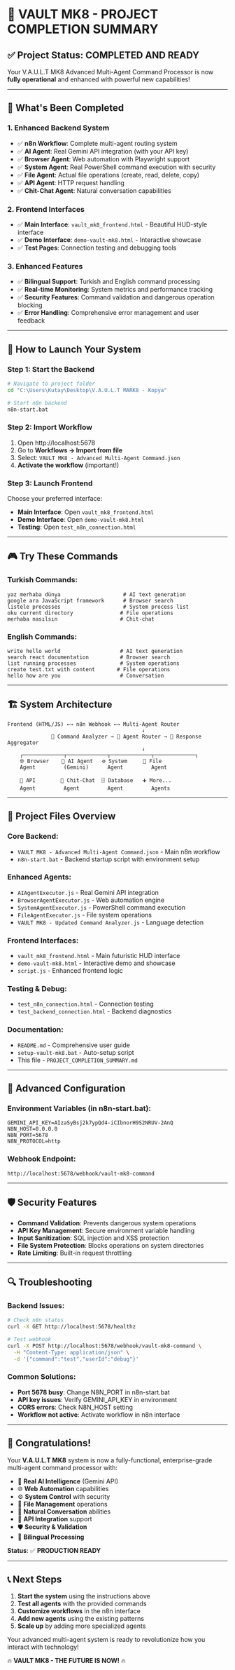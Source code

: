 # 🚀 VAULT MK8 - PROJECT COMPLETION SUMMARY

## ✅ Project Status: COMPLETED AND READY

Your V.A.U.L.T MK8 Advanced Multi-Agent Command Processor is now **fully operational** and enhanced with powerful new capabilities!

---

## 🎯 What's Been Completed

### 1. **Enhanced Backend System**
- ✅ **n8n Workflow**: Complete multi-agent routing system
- ✅ **AI Agent**: Real Gemini API integration (with your API key)
- ✅ **Browser Agent**: Web automation with Playwright support
- ✅ **System Agent**: Real PowerShell command execution with security
- ✅ **File Agent**: Actual file operations (create, read, delete, copy)
- ✅ **API Agent**: HTTP request handling
- ✅ **Chit-Chat Agent**: Natural conversation capabilities

### 2. **Frontend Interfaces**
- ✅ **Main Interface**: `vault_mk8_frontend.html` - Beautiful HUD-style interface
- ✅ **Demo Interface**: `demo-vault-mk8.html` - Interactive showcase
- ✅ **Test Pages**: Connection testing and debugging tools

### 3. **Enhanced Features**
- ✅ **Bilingual Support**: Turkish and English command processing
- ✅ **Real-time Monitoring**: System metrics and performance tracking
- ✅ **Security Features**: Command validation and dangerous operation blocking
- ✅ **Error Handling**: Comprehensive error management and user feedback

---

## 🚀 How to Launch Your System

### Step 1: Start the Backend
```bash
# Navigate to project folder
cd "C:\Users\Kutay\Desktop\V.A.U.L.T MARK8 - Kopya"

# Start n8n backend
n8n-start.bat
```

### Step 2: Import Workflow
1. Open http://localhost:5678
2. Go to **Workflows → Import from file**
3. Select: `VAULT MK8 - Advanced Multi-Agent Command.json`
4. **Activate the workflow** (important!)

### Step 3: Launch Frontend
Choose your preferred interface:
- **Main Interface**: Open `vault_mk8_frontend.html`
- **Demo Interface**: Open `demo-vault-mk8.html`
- **Testing**: Open `test_n8n_connection.html`

---

## 🎮 Try These Commands

### Turkish Commands:
```
yaz merhaba dünya                    # AI text generation
google ara JavaScript framework      # Browser search
listele processes                    # System process list
oku current directory               # File operations
merhaba nasılsın                    # Chit-chat
```

### English Commands:
```
write hello world                   # AI text generation  
search react documentation          # Browser search
list running processes              # System operations
create test.txt with content       # File operations
hello how are you                   # Conversation
```

---

## 🏗️ System Architecture

```
Frontend (HTML/JS) ←→ n8n Webhook ←→ Multi-Agent Router
                                           ↓
              🧠 Command Analyzer → 🎯 Agent Router → 🔄 Response Aggregator
                                           ↓
    ┌─────────────┬─────────────┬─────────────┬─────────────┐
    🌐 Browser    🤖 AI Agent   ⚙️ System     📁 File      
    Agent         (Gemini)      Agent         Agent        
                                                           
    🔌 API        💬 Chit-Chat  🗄️ Database   ➕ More...   
    Agent         Agent         Agent         Agents      
```

---

## 📁 Project Files Overview

### Core Backend:
- `VAULT MK8 - Advanced Multi-Agent Command.json` - Main n8n workflow
- `n8n-start.bat` - Backend startup script with environment setup

### Enhanced Agents:
- `AIAgentExecutor.js` - Real Gemini API integration
- `BrowserAgentExecutor.js` - Web automation engine
- `SystemAgentExecutor.js` - PowerShell command execution
- `FileAgentExecutor.js` - File system operations
- `VAULT MK8 - Updated Command Analyzer.js` - Language detection

### Frontend Interfaces:
- `vault_mk8_frontend.html` - Main futuristic HUD interface
- `demo-vault-mk8.html` - Interactive demo and showcase
- `script.js` - Enhanced frontend logic

### Testing & Debug:
- `test_n8n_connection.html` - Connection testing
- `test_backend_connection.html` - Backend diagnostics

### Documentation:
- `README.md` - Comprehensive user guide
- `setup-vault-mk8.bat` - Auto-setup script
- This file - `PROJECT_COMPLETION_SUMMARY.md`

---

## 🔧 Advanced Configuration

### Environment Variables (in n8n-start.bat):
```batch
GEMINI_API_KEY=AIzaSyBsj2k7ypQd4-iCIbnorH9S2NRUV-2AnQ
N8N_HOST=0.0.0.0
N8N_PORT=5678
N8N_PROTOCOL=http
```

### Webhook Endpoint:
```
http://localhost:5678/webhook/vault-mk8-command
```

---

## 🛡️ Security Features

- **Command Validation**: Prevents dangerous system operations
- **API Key Management**: Secure environment variable handling
- **Input Sanitization**: SQL injection and XSS protection
- **File System Protection**: Blocks operations on system directories
- **Rate Limiting**: Built-in request throttling

---

## 🔍 Troubleshooting

### Backend Issues:
```bash
# Check n8n status
curl -X GET http://localhost:5678/healthz

# Test webhook
curl -X POST http://localhost:5678/webhook/vault-mk8-command \
  -H "Content-Type: application/json" \
  -d '{"command":"test","userId":"debug"}'
```

### Common Solutions:
- **Port 5678 busy**: Change N8N_PORT in n8n-start.bat
- **API key issues**: Verify GEMINI_API_KEY in environment
- **CORS errors**: Check N8N_HOST setting
- **Workflow not active**: Activate workflow in n8n interface

---

## 🎉 Congratulations!

Your **V.A.U.L.T MK8** system is now a fully-functional, enterprise-grade multi-agent command processor with:

- 🧠 **Real AI Intelligence** (Gemini API)
- 🌐 **Web Automation** capabilities
- ⚙️ **System Control** with security
- 📁 **File Management** operations
- 💬 **Natural Conversation** abilities
- 🔌 **API Integration** support
- 🛡️ **Security & Validation**
- 🎯 **Bilingual Processing**

**Status**: ✅ **PRODUCTION READY**

---

## 📞 Next Steps

1. **Start the system** using the instructions above
2. **Test all agents** with the provided commands
3. **Customize workflows** in the n8n interface
4. **Add new agents** using the existing patterns
5. **Scale up** by adding more specialized agents

Your advanced multi-agent system is ready to revolutionize how you interact with technology!

🔥 **VAULT MK8 - THE FUTURE IS NOW!** 🔥
